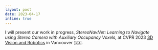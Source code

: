 ```yaml
---
layout: post
date: 2023-04-17
inline: true
---
```


I will present our work in progress, <i>StereoNavNet: Learning to Navigate using Stereo Camera with Auxiliary Occupancy Voxels</i>, at CVPR 2023 <a href="https://sites.google.com/view/cvpr2023-3d-vision-robotics/">3D Vision and Robotics</a> in Vancouver :canada:.